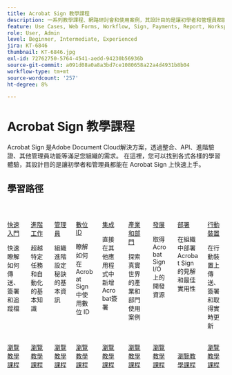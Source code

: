 ```yaml
---
title: Acrobat Sign 教學課程
description: 一系列教學課程、網路研討會和使用案例，其設計目的是讓初學者和管理員都能在 Acrobat Sign 上快速上手
feature: Use Cases, Web Forms, Workflow, Sign, Payments, Report, Workspace, Deadline, Administration, Digital ID, Form, Integrations, Mobile, Skill Builder
role: User, Admin
level: Beginner, Intermediate, Experienced
jira: KT-6846
thumbnail: KT-6846.jpg
exl-id: 72762750-5764-4541-aedd-94230b56936b
source-git-commit: a091d08a0a8a3bd7ce1080658a22a4d4931b8b04
workflow-type: tm+mt
source-wordcount: '257'
ht-degree: 8%

---
```


# Acrobat Sign 教學課程

Acrobat Sign 是Adobe Document Cloud解決方案，透過整合、API、進階驗證、其他管理員功能等滿足您組織的需求。 在這裡，您可以找到各式各樣的學習體驗，其設計目的是讓初學者和管理員都能在 Acrobat Sign 上快速上手。

<div id="recs-overview-body-1"></div>
<div id="recs-overview-body-2"></div>
<div id="recs-overview-body-3"></div>
<div id="recs-overview-body-4"></div>
<div id="recs-overview-body-5"></div>
<div id="recs-overview-body-6"></div>

## 學習路徑

<!-- Comment -->
<!-- CARDS

* https://experienceleague.adobe.com/zh-hant/docs/document-cloud-learn/sign-learning-hub/getting-started/beginner-users-overview
  {target = _self}
  {title = Getting started}
  {description = Get up-to-speed on how to send, sign, and track documents}
  {image = https://experienceleague.adobe.com/zh-hant/docs/document-cloud-learn/sign-learning-hub/media_18ba3ceee7595f1e28a75a6592e8a4bb37cb71fab.png?width=400&format=webply&optimize=medium}
  {cta = Browse tutorials}
* https://experienceleague.adobe.com/zh-hant/docs/document-cloud-learn/sign-learning-hub/advanced-tasks/advanced-users-overview
  {target = _self}
  {title = Advanced tasks}
  {description = Go beyond the basics with specific tasks and automation}
  {image = https://experienceleague.adobe.com/zh-hant/docs/document-cloud-learn/sign-learning-hub/media_146ddb86d3ad9a5f6209f6a4b6d0d64cb49468b9e.png?width=400&format=webply&optimize=medium}
  {cta = Browse tutorials}
* https://experienceleague.adobe.com/zh-hant/docs/document-cloud-learn/sign-learning-hub/admin-set-up/intro-admin-overview
  {target = _self}
  {title = Administrators}
  {description = Basic to advanced set-up tips for your organization}
  {image = https://experienceleague.adobe.com/zh-hant/docs/document-cloud-learn/sign-learning-hub/media_111971e7e23b65f50e06f84ac9790847f3a22a072.png?width=400&format=webply&optimize=medium}
  {cta = Browse tutorials}
* https://experienceleague.adobe.com/zh-hant/docs/document-cloud-learn/sign-learning-hub/digital-id/digitalid-overview
  {target = _self}
  {title = Digital ID}
  {description = Learn how to use digital IDs from around the word in Acrobat Sign}
  {image = https://experienceleague.adobe.com/zh-hant/docs/document-cloud-learn/sign-learning-hub/media_1824487d546924662b61ff3b7775ddede42f53294.png?width=400&format=webply&optimize=medium}
  {cta = Browse tutorials}
* https://experienceleague.adobe.com/zh-hant/docs/document-cloud-learn/sign-learning-hub/integrations/integrations-overview
  {target = _self}
  {title = Integrations}
  {description = Add Acrobat Sign directly inside other applications}
  {image = https://experienceleague.adobe.com/zh-hant/docs/document-cloud-learn/sign-learning-hub/media_1e9daa7a15754eb2f98528bb142c7f8d35c8ea37f.png?width=400&format=webply&optimize=medium}
  {cta = Browse tutorials}
* https://experienceleague.adobe.com/zh-hant/docs/document-cloud-learn/sign-learning-hub/expand/expand-inspire-overview
  {target = _self}
  {title = Industries and departments}
  {description = Explore real-world industry and department use cases}
  {image = https://experienceleague.adobe.com/zh-hant/docs/document-cloud-learn/sign-learning-hub/media_1429cec59ff57c920dcb7ee25284cfab92ac132de.png?width=400&format=webply&optimize=medium}
  {cta = Browse tutorials}
* https://experienceleague.adobe.com/zh-hant/docs/document-cloud-learn/sign-learning-hub/develop/develop-overview
  {target = _self}
  {title = Develop}
  {description = Get development resources on Acrobat Sign I/O}
  {image = https://experienceleague.adobe.com/zh-hant/docs/document-cloud-learn/sign-learning-hub/media_1ea321c07076da85df029aea9cb40a57d3bb5b980.png?width=400&format=webply&optimize=medium}
  {cta = Browse tutorials}
* https://experienceleague.adobe.com/zh-hant/docs/document-cloud-learn/sign-learning-hub/deploy/deploy-overview
  {target = _self}
  {title = Deploy}
  {description = Insight and best practicies for deploying Acrobat Sign within your organization}
  {image = https://experienceleague.adobe.com/zh-hant/docs/document-cloud-learn/sign-learning-hub/media_1eeb82a8f9e7b30fbc2eff133888ccaf827fe9cd6.png?width=400&format=webply&optimize=medium}
  {cta = Browse tutorials}
* https://experienceleague.adobe.com/zh-hant/docs/document-cloud-learn/sign-learning-hub/mobile/mobile-overview
  {target = _self}
  {title = Mobile}
  {description = Send, sign, and get real-time updates on your mobile device}
  {image = https://experienceleague.adobe.com/zh-hant/docs/document-cloud-learn/sign-learning-hub/media_12404baf4a5b172beb0dfce0073e8970c2c59d669.png?width=400&format=webply&optimize=medium}
  {cta = Browse tutorials}
  
-->
<!-- END COMMENT -->

<!-- START CARDS HTML - DO NOT MODIFY BY HAND -->
<div class="columns">
    <div class="column is-half-tablet is-half-desktop is-one-third-widescreen" aria-label="Getting started">
        <div class="card" style="height: 100%; display: flex; flex-direction: column; height: 100%;">
            <div class="card-image">
                <figure class="image x-is-16by9">
                    <a href="https://experienceleague.adobe.com/zh-hant/docs/document-cloud-learn/sign-learning-hub/getting-started/beginner-users-overview" title="快速入門" target="_self" rel="referrer">
                        <img class="is-bordered-r-small" src="https://experienceleague.adobe.com/zh-hant/docs/document-cloud-learn/sign-learning-hub/media_18ba3ceee7595f1e28a75a6592e8a4bb37cb71fab.png?width=400&format=webply&optimize=medium" alt="快速入門"
                             style="width: 100%; aspect-ratio: 16 / 9; object-fit: cover; overflow: hidden; display: block; margin: auto;">
                    </a>
                </figure>
            </div>
            <div class="card-content is-padded-small" style="display: flex; flex-direction: column; flex-grow: 1; justify-content: space-between;">
                <div class="top-card-content">
                    <p class="headline is-size-6 has-text-weight-bold">
                        <a href="https://experienceleague.adobe.com/zh-hant/docs/document-cloud-learn/sign-learning-hub/getting-started/beginner-users-overview" target="_self" rel="referrer" title="快速入門">快速入門</a>
                    </p>
                    <p class="is-size-6">快速瞭解如何傳送、簽署和追蹤檔</p>
                </div>
                <a href="https://experienceleague.adobe.com/zh-hant/docs/document-cloud-learn/sign-learning-hub/getting-started/beginner-users-overview" target="_self" rel="referrer" class="spectrum-Button spectrum-Button--outline spectrum-Button--primary spectrum-Button--sizeM" style="align-self: flex-start; margin-top: 1rem;">
                    <span class="spectrum-Button-label has-no-wrap has-text-weight-bold">瀏覽教學課程</span>
                </a>
            </div>
        </div>
    </div>
    <div class="column is-half-tablet is-half-desktop is-one-third-widescreen" aria-label="Advanced tasks">
        <div class="card" style="height: 100%; display: flex; flex-direction: column; height: 100%;">
            <div class="card-image">
                <figure class="image x-is-16by9">
                    <a href="https://experienceleague.adobe.com/zh-hant/docs/document-cloud-learn/sign-learning-hub/advanced-tasks/advanced-users-overview" title="進階工作" target="_self" rel="referrer">
                        <img class="is-bordered-r-small" src="https://experienceleague.adobe.com/zh-hant/docs/document-cloud-learn/sign-learning-hub/media_146ddb86d3ad9a5f6209f6a4b6d0d64cb49468b9e.png?width=400&format=webply&optimize=medium" alt="進階工作"
                             style="width: 100%; aspect-ratio: 16 / 9; object-fit: cover; overflow: hidden; display: block; margin: auto;">
                    </a>
                </figure>
            </div>
            <div class="card-content is-padded-small" style="display: flex; flex-direction: column; flex-grow: 1; justify-content: space-between;">
                <div class="top-card-content">
                    <p class="headline is-size-6 has-text-weight-bold">
                        <a href="https://experienceleague.adobe.com/zh-hant/docs/document-cloud-learn/sign-learning-hub/advanced-tasks/advanced-users-overview" target="_self" rel="referrer" title="進階工作">進階工作</a>
                    </p>
                    <p class="is-size-6">超越特定任務和自動化的基本知識</p>
                </div>
                <a href="https://experienceleague.adobe.com/zh-hant/docs/document-cloud-learn/sign-learning-hub/advanced-tasks/advanced-users-overview" target="_self" rel="referrer" class="spectrum-Button spectrum-Button--outline spectrum-Button--primary spectrum-Button--sizeM" style="align-self: flex-start; margin-top: 1rem;">
                    <span class="spectrum-Button-label has-no-wrap has-text-weight-bold">瀏覽教學課程</span>
                </a>
            </div>
        </div>
    </div>
    <div class="column is-half-tablet is-half-desktop is-one-third-widescreen" aria-label="Administrators">
        <div class="card" style="height: 100%; display: flex; flex-direction: column; height: 100%;">
            <div class="card-image">
                <figure class="image x-is-16by9">
                    <a href="https://experienceleague.adobe.com/zh-hant/docs/document-cloud-learn/sign-learning-hub/admin-set-up/intro-admin-overview" title="管理員" target="_self" rel="referrer">
                        <img class="is-bordered-r-small" src="https://experienceleague.adobe.com/zh-hant/docs/document-cloud-learn/sign-learning-hub/media_111971e7e23b65f50e06f84ac9790847f3a22a072.png?width=400&format=webply&optimize=medium" alt="管理員"
                             style="width: 100%; aspect-ratio: 16 / 9; object-fit: cover; overflow: hidden; display: block; margin: auto;">
                    </a>
                </figure>
            </div>
            <div class="card-content is-padded-small" style="display: flex; flex-direction: column; flex-grow: 1; justify-content: space-between;">
                <div class="top-card-content">
                    <p class="headline is-size-6 has-text-weight-bold">
                        <a href="https://experienceleague.adobe.com/zh-hant/docs/document-cloud-learn/sign-learning-hub/admin-set-up/intro-admin-overview" target="_self" rel="referrer" title="管理員">管理員</a>
                    </p>
                    <p class="is-size-6">組織進階設定秘訣的基本資訊</p>
                </div>
                <a href="https://experienceleague.adobe.com/zh-hant/docs/document-cloud-learn/sign-learning-hub/admin-set-up/intro-admin-overview" target="_self" rel="referrer" class="spectrum-Button spectrum-Button--outline spectrum-Button--primary spectrum-Button--sizeM" style="align-self: flex-start; margin-top: 1rem;">
                    <span class="spectrum-Button-label has-no-wrap has-text-weight-bold">瀏覽教學課程</span>
                </a>
            </div>
        </div>
    </div>
    <div class="column is-half-tablet is-half-desktop is-one-third-widescreen" aria-label="Digital ID">
        <div class="card" style="height: 100%; display: flex; flex-direction: column; height: 100%;">
            <div class="card-image">
                <figure class="image x-is-16by9">
                    <a href="https://experienceleague.adobe.com/zh-hant/docs/document-cloud-learn/sign-learning-hub/digital-id/digitalid-overview" title="數位ID" target="_self" rel="referrer">
                        <img class="is-bordered-r-small" src="https://experienceleague.adobe.com/zh-hant/docs/document-cloud-learn/sign-learning-hub/media_1824487d546924662b61ff3b7775ddede42f53294.png?width=400&format=webply&optimize=medium" alt="數位ID"
                             style="width: 100%; aspect-ratio: 16 / 9; object-fit: cover; overflow: hidden; display: block; margin: auto;">
                    </a>
                </figure>
            </div>
            <div class="card-content is-padded-small" style="display: flex; flex-direction: column; flex-grow: 1; justify-content: space-between;">
                <div class="top-card-content">
                    <p class="headline is-size-6 has-text-weight-bold">
                        <a href="https://experienceleague.adobe.com/zh-hant/docs/document-cloud-learn/sign-learning-hub/digital-id/digitalid-overview" target="_self" rel="referrer" title="數位ID">數位ID</a>
                    </p>
                    <p class="is-size-6">瞭解如何在 Acrobat Sign 中使用數位 ID</p>
                </div>
                <a href="https://experienceleague.adobe.com/zh-hant/docs/document-cloud-learn/sign-learning-hub/digital-id/digitalid-overview" target="_self" rel="referrer" class="spectrum-Button spectrum-Button--outline spectrum-Button--primary spectrum-Button--sizeM" style="align-self: flex-start; margin-top: 1rem;">
                    <span class="spectrum-Button-label has-no-wrap has-text-weight-bold">瀏覽教學課程</span>
                </a>
            </div>
        </div>
    </div>
    <div class="column is-half-tablet is-half-desktop is-one-third-widescreen" aria-label="Integrations">
        <div class="card" style="height: 100%; display: flex; flex-direction: column; height: 100%;">
            <div class="card-image">
                <figure class="image x-is-16by9">
                    <a href="https://experienceleague.adobe.com/zh-hant/docs/document-cloud-learn/sign-learning-hub/integrations/integrations-overview" title="整合" target="_self" rel="referrer">
                        <img class="is-bordered-r-small" src="https://experienceleague.adobe.com/zh-hant/docs/document-cloud-learn/sign-learning-hub/media_1e9daa7a15754eb2f98528bb142c7f8d35c8ea37f.png?width=400&format=webply&optimize=medium" alt="整合"
                             style="width: 100%; aspect-ratio: 16 / 9; object-fit: cover; overflow: hidden; display: block; margin: auto;">
                    </a>
                </figure>
            </div>
            <div class="card-content is-padded-small" style="display: flex; flex-direction: column; flex-grow: 1; justify-content: space-between;">
                <div class="top-card-content">
                    <p class="headline is-size-6 has-text-weight-bold">
                        <a href="https://experienceleague.adobe.com/zh-hant/docs/document-cloud-learn/sign-learning-hub/integrations/integrations-overview" target="_self" rel="referrer" title="整合">集成</a>
                    </p>
                    <p class="is-size-6">直接在其他應用程式中新增Acrobat簽署</p>
                </div>
                <a href="https://experienceleague.adobe.com/zh-hant/docs/document-cloud-learn/sign-learning-hub/integrations/integrations-overview" target="_self" rel="referrer" class="spectrum-Button spectrum-Button--outline spectrum-Button--primary spectrum-Button--sizeM" style="align-self: flex-start; margin-top: 1rem;">
                    <span class="spectrum-Button-label has-no-wrap has-text-weight-bold">瀏覽教學課程</span>
                </a>
            </div>
        </div>
    </div>
    <div class="column is-half-tablet is-half-desktop is-one-third-widescreen" aria-label="Industries and departments">
        <div class="card" style="height: 100%; display: flex; flex-direction: column; height: 100%;">
            <div class="card-image">
                <figure class="image x-is-16by9">
                    <a href="https://experienceleague.adobe.com/zh-hant/docs/document-cloud-learn/sign-learning-hub/expand/expand-inspire-overview" title="產業和部門" target="_self" rel="referrer">
                        <img class="is-bordered-r-small" src="https://experienceleague.adobe.com/zh-hant/docs/document-cloud-learn/sign-learning-hub/media_1429cec59ff57c920dcb7ee25284cfab92ac132de.png?width=400&format=webply&optimize=medium" alt="產業和部門"
                             style="width: 100%; aspect-ratio: 16 / 9; object-fit: cover; overflow: hidden; display: block; margin: auto;">
                    </a>
                </figure>
            </div>
            <div class="card-content is-padded-small" style="display: flex; flex-direction: column; flex-grow: 1; justify-content: space-between;">
                <div class="top-card-content">
                    <p class="headline is-size-6 has-text-weight-bold">
                        <a href="https://experienceleague.adobe.com/zh-hant/docs/document-cloud-learn/sign-learning-hub/expand/expand-inspire-overview" target="_self" rel="referrer" title="產業和部門">產業和部門</a>
                    </p>
                    <p class="is-size-6">探索真實世界的產業和部門使用案例</p>
                </div>
                <a href="https://experienceleague.adobe.com/zh-hant/docs/document-cloud-learn/sign-learning-hub/expand/expand-inspire-overview" target="_self" rel="referrer" class="spectrum-Button spectrum-Button--outline spectrum-Button--primary spectrum-Button--sizeM" style="align-self: flex-start; margin-top: 1rem;">
                    <span class="spectrum-Button-label has-no-wrap has-text-weight-bold">瀏覽教學課程</span>
                </a>
            </div>
        </div>
    </div>
    <div class="column is-half-tablet is-half-desktop is-one-third-widescreen" aria-label="Develop">
        <div class="card" style="height: 100%; display: flex; flex-direction: column; height: 100%;">
            <div class="card-image">
                <figure class="image x-is-16by9">
                    <a href="https://experienceleague.adobe.com/zh-hant/docs/document-cloud-learn/sign-learning-hub/develop/develop-overview" title="發展" target="_self" rel="referrer">
                        <img class="is-bordered-r-small" src="https://experienceleague.adobe.com/zh-hant/docs/document-cloud-learn/sign-learning-hub/media_1ea321c07076da85df029aea9cb40a57d3bb5b980.png?width=400&format=webply&optimize=medium" alt="發展"
                             style="width: 100%; aspect-ratio: 16 / 9; object-fit: cover; overflow: hidden; display: block; margin: auto;">
                    </a>
                </figure>
            </div>
            <div class="card-content is-padded-small" style="display: flex; flex-direction: column; flex-grow: 1; justify-content: space-between;">
                <div class="top-card-content">
                    <p class="headline is-size-6 has-text-weight-bold">
                        <a href="https://experienceleague.adobe.com/zh-hant/docs/document-cloud-learn/sign-learning-hub/develop/develop-overview" target="_self" rel="referrer" title="發展">發展</a>
                    </p>
                    <p class="is-size-6">取得 Acrobat Sign I/O 上的開發資源</p>
                </div>
                <a href="https://experienceleague.adobe.com/zh-hant/docs/document-cloud-learn/sign-learning-hub/develop/develop-overview" target="_self" rel="referrer" class="spectrum-Button spectrum-Button--outline spectrum-Button--primary spectrum-Button--sizeM" style="align-self: flex-start; margin-top: 1rem;">
                    <span class="spectrum-Button-label has-no-wrap has-text-weight-bold">瀏覽教學課程</span>
                </a>
            </div>
        </div>
    </div>
    <div class="column is-half-tablet is-half-desktop is-one-third-widescreen" aria-label="Deploy">
        <div class="card" style="height: 100%; display: flex; flex-direction: column; height: 100%;">
            <div class="card-image">
                <figure class="image x-is-16by9">
                    <a href="https://experienceleague.adobe.com/zh-hant/docs/document-cloud-learn/sign-learning-hub/deploy/deploy-overview" title="部署" target="_self" rel="referrer">
                        <img class="is-bordered-r-small" src="https://experienceleague.adobe.com/zh-hant/docs/document-cloud-learn/sign-learning-hub/media_1eeb82a8f9e7b30fbc2eff133888ccaf827fe9cd6.png?width=400&format=webply&optimize=medium" alt="部署"
                             style="width: 100%; aspect-ratio: 16 / 9; object-fit: cover; overflow: hidden; display: block; margin: auto;">
                    </a>
                </figure>
            </div>
            <div class="card-content is-padded-small" style="display: flex; flex-direction: column; flex-grow: 1; justify-content: space-between;">
                <div class="top-card-content">
                    <p class="headline is-size-6 has-text-weight-bold">
                        <a href="https://experienceleague.adobe.com/zh-hant/docs/document-cloud-learn/sign-learning-hub/deploy/deploy-overview" target="_self" rel="referrer" title="部署">部署</a>
                    </p>
                    <p class="is-size-6">在組織中部署 Acrobat Sign 的見解和最佳實用性</p>
                </div>
                <a href="https://experienceleague.adobe.com/zh-hant/docs/document-cloud-learn/sign-learning-hub/deploy/deploy-overview" target="_self" rel="referrer" class="spectrum-Button spectrum-Button--outline spectrum-Button--primary spectrum-Button--sizeM" style="align-self: flex-start; margin-top: 1rem;">
                    <span class="spectrum-Button-label has-no-wrap has-text-weight-bold">瀏覽教學課程</span>
                </a>
            </div>
        </div>
    </div>
    <div class="column is-half-tablet is-half-desktop is-one-third-widescreen" aria-label="Mobile">
        <div class="card" style="height: 100%; display: flex; flex-direction: column; height: 100%;">
            <div class="card-image">
                <figure class="image x-is-16by9">
                    <a href="https://experienceleague.adobe.com/zh-hant/docs/document-cloud-learn/sign-learning-hub/mobile/mobile-overview" title="行動裝置版本" target="_self" rel="referrer">
                        <img class="is-bordered-r-small" src="https://experienceleague.adobe.com/zh-hant/docs/document-cloud-learn/sign-learning-hub/media_12404baf4a5b172beb0dfce0073e8970c2c59d669.png?width=400&format=webply&optimize=medium" alt="行動裝置版本"
                             style="width: 100%; aspect-ratio: 16 / 9; object-fit: cover; overflow: hidden; display: block; margin: auto;">
                    </a>
                </figure>
            </div>
            <div class="card-content is-padded-small" style="display: flex; flex-direction: column; flex-grow: 1; justify-content: space-between;">
                <div class="top-card-content">
                    <p class="headline is-size-6 has-text-weight-bold">
                        <a href="https://experienceleague.adobe.com/zh-hant/docs/document-cloud-learn/sign-learning-hub/mobile/mobile-overview" target="_self" rel="referrer" title="行動裝置版本">行動裝置</a>
                    </p>
                    <p class="is-size-6">在行動裝置上傳送、簽署和取得實時更新</p>
                </div>
                <a href="https://experienceleague.adobe.com/zh-hant/docs/document-cloud-learn/sign-learning-hub/mobile/mobile-overview" target="_self" rel="referrer" class="spectrum-Button spectrum-Button--outline spectrum-Button--primary spectrum-Button--sizeM" style="align-self: flex-start; margin-top: 1rem;">
                    <span class="spectrum-Button-label has-no-wrap has-text-weight-bold">瀏覽教學課程</span>
                </a>
            </div>
        </div>
    </div>
</div>
<!-- END CARDS HTML - DO NOT MODIFY BY HAND -->